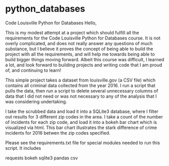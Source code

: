 # python_databases
Code Louisville Python for Databases
Hello,

This is my modest attempt at a project which should fulfill all the requirements for the Code Louisville Python 
for Databases course. It is not overly complicated, and does not really answer any questions of much substance,
but I believe it proves the concept of being able to build the project with all the requirements, and will help me
towards being able to build bigger things moving forward. Albeit this course was difficult, I learned a lot, and look
forward to building projects and writing code that I am proud of, and continuing to learn!

This simple project takes a dataset from louisville.gov (a CSV file) which contains all criminal data collected
from the year 2016. I run a script that pulls the data, then run a script to delete several unnecessary columns
of data that I did not need or was not necessary to any of the analysis that I was considering undertaking.

I take the scrubbed data and load it into a SQLite3 database, where I filter out results for 3 different zip codes
in the area. I take a count of the number of incidents for each zip code, and load it into a bokeh bar chart which
is visualized via html. This bar chart illustrates the stark difference of crime incidents for 2016 betwen the zip codes 
specified.

Please see the requirements.txt file for special modules needed to run this script. It includes

requests
bokeh
sqlite3
pandas
csv
